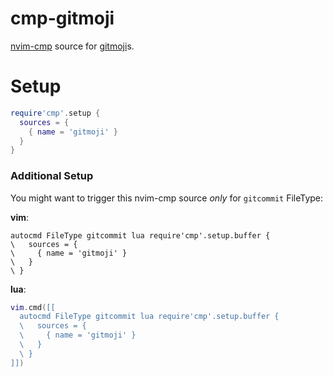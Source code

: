 # cmp-gitmoji

[nvim-cmp](https://github.com/hrsh7th/nvim-cmp) source for [gitmoji](https://gitmoji.dev)s.

# Setup

```lua
require'cmp'.setup {
  sources = {
    { name = 'gitmoji' }
  }
}
```

### Additional Setup

You might want to trigger this nvim-cmp source _only_ for `gitcommit` FileType:

__vim__:
```viml
autocmd FileType gitcommit lua require'cmp'.setup.buffer {
\   sources = {
\     { name = 'gitmoji' }
\   }
\ }
```

__lua__:
```lua
vim.cmd([[
  autocmd FileType gitcommit lua require'cmp'.setup.buffer {
  \   sources = {
  \     { name = 'gitmoji' }
  \   }
  \ }
]])
```
